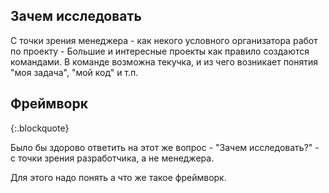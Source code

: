 ## Зачем исследовать ##

С точки зрения менеджера - как некого условного организатора работ по проекту - 
Большие и интересные проекты как правило создаются командами. В команде возможна текучка, и из чего возникает понятия "моя задача", "мой код" и т.п.

## Фреймворк ##
{:.blockquote}

Было бы здорово ответить на этот же вопрос - "Зачем исследовать?" - с точки зрения разработчика, а не менеджера.

Для этого надо понять а что же такое фреймворк.